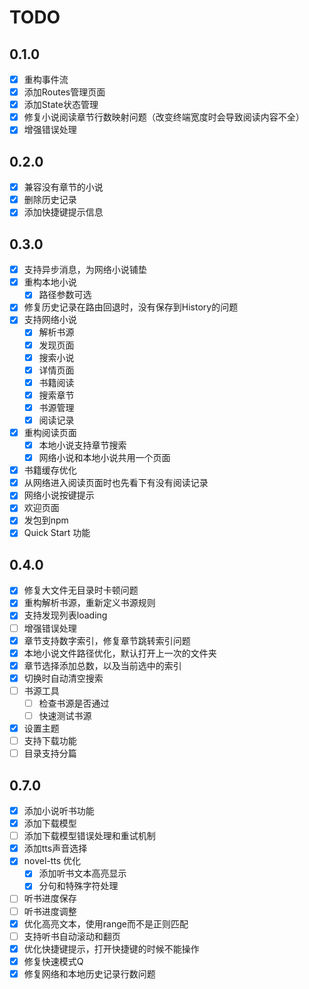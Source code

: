 # TODO

## 0.1.0

- [x] 重构事件流
- [x] 添加Routes管理页面
- [x] 添加State状态管理
- [x] 修复小说阅读章节行数映射问题（改变终端宽度时会导致阅读内容不全）
- [x] 增强错误处理

## 0.2.0

- [x] 兼容没有章节的小说
- [x] 删除历史记录
- [x] 添加快捷键提示信息

## 0.3.0

- [x] 支持异步消息，为网络小说铺垫
- [x] 重构本地小说
  - [x] 路径参数可选
- [x] 修复历史记录在路由回退时，没有保存到History的问题
- [x] 支持网络小说
  - [x] 解析书源
  - [x] 发现页面
  - [x] 搜索小说
  - [x] 详情页面
  - [x] 书籍阅读
  - [x] 搜索章节
  - [x] 书源管理
  - [x] 阅读记录
- [x] 重构阅读页面
  - [x] 本地小说支持章节搜索
  - [x] 网络小说和本地小说共用一个页面
- [x] 书籍缓存优化
- [x] 从网络进入阅读页面时也先看下有没有阅读记录
- [x] 网络小说按键提示
- [x] 欢迎页面
- [x] 发包到npm
- [x] Quick Start 功能

## 0.4.0

- [x] 修复大文件无目录时卡顿问题
- [x] 重构解析书源，重新定义书源规则
- [x] 支持发现列表loading
- [ ] 增强错误处理
- [x] 章节支持数字索引，修复章节跳转索引问题
- [x] 本地小说文件路径优化，默认打开上一次的文件夹
- [x] 章节选择添加总数，以及当前选中的索引
- [x] 切换时自动清空搜索
- [ ] 书源工具
  - [ ] 检查书源是否通过
  - [ ] 快速测试书源
- [x] 设置主题
- [ ] 支持下载功能
- [ ] 目录支持分篇

## 0.7.0

- [x] 添加小说听书功能
- [x] 添加下载模型
- [ ] 添加下载模型错误处理和重试机制
- [x] 添加tts声音选择
- [x] novel-tts 优化
  - [x] 添加听书文本高亮显示
  - [x] 分句和特殊字符处理
- [ ] 听书进度保存
- [ ] 听书进度调整
- [x] 优化高亮文本，使用range而不是正则匹配
- [ ] 支持听书自动滚动和翻页
- [x] 优化快捷键提示，打开快捷键的时候不能操作
- [x] 修复快速模式Q
- [x] 修复网络和本地历史记录行数问题
